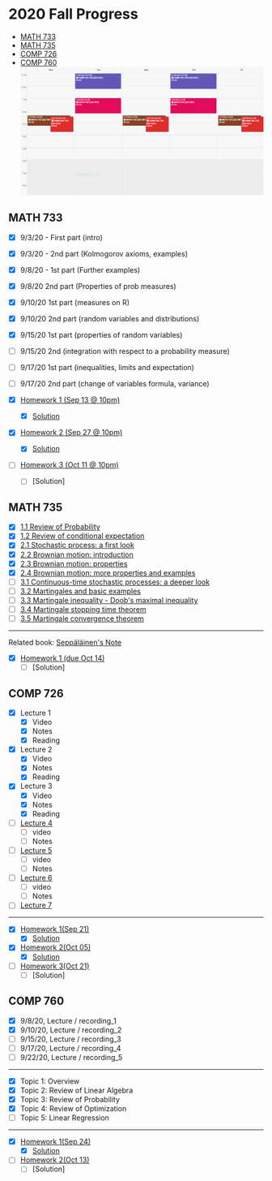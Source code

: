 # 2020 Fall Progress

- [MATH 733](#math-733)
- [MATH 735](#math-735)
- [COMP 726](#comp-726)
- [COMP 760](#comp-760)
![Schedule](Schedule.PNG)

## MATH 733

- [x] 9/3/20 - First part (intro)
- [x] 9/3/20 - 2nd part (Kolmogorov axioms, examples)
- [x] 9/8/20 - 1st part (Further examples)
- [x] 9/8/20 2nd part (Properties of prob measures)
- [x] 9/10/20 1st part (measures on R)
- [x] 9/10/20 2nd part (random variables and distributions)
- [x] 9/15/20 1st part (properties of random variables)
- [ ] 9/15/20 2nd (integration with respect to a probability measure)
- [ ] 9/17/20 1st part (inequalities, limits and expectation)
- [ ] 9/17/20 2nd part (change of variables formula, variance)

- [x] [Homework 1 (Sep 13 @ 10pm)](/MATH733/Homework1/hw_1.pdf)
  - [x] [Solution](/MATH733/Homework1/solution_1.pdf)
- [x] [Homework 2 (Sep 27 @ 10pm)](/MATH733/Homework2/hw_2.pdf)
  - [x] [Solution](/MATH733/Homework2/solution_2.pdf)
- [ ] [Homework 3 (Oct 11 @ 10pm)](/MATH733/Homework3/hw_3.pdf)
  - [ ] [Solution]

## MATH 735

- [x] [1.1 Review of Probability](/MATH735/1-01%20Review%20of%20Probability.pdf)
- [x] [1.2 Review of conditional expectation](/MATH735/1-01%20Review%20of%20conditional%20expectation.pdf)
- [x] [2.1 Stochastic process: a first look](/MATH735/2-01%20Stochastic%20Processes.pdf)
- [x] [2.2 Brownian motion: introduction](/MATH735/2-02%20Brownian%20motion.pdf)
- [x] [2.3 Brownian motion: properties](/MATH735/2-03%20Brownian%20motion%20-%20properties.pdf)
- [x] [2.4 Brownian motion: more properties and examples](/MATH735/2-04%20Brownian%20motion%20-%20more%20examples.pdf)
- [ ] [3.1 Continuous-time stochastic processes: a deeper look](MATH735/3-01%20A%20deeper%20look%20at%20continuous%20time%20stochastic%20processes.pdf)
- [ ] [3.2 Martingales and basic examples](MATH735/3-02%20Martingale%20theory%20and%20basic%20examples.pdf)
- [ ] [3.3 Martingale inequality - Doob's maximal inequality](MATH735/3-03%20Martingale%20inequality%20(Doob%20max%20inequality).pdf)
- [ ] [3.4 Martingale stopping time theorem](MATH735/3-04%20Martingale%20stopping%20time%20theorem.pdf)
- [ ] [3.5 Martingale convergence theorem](MATH735/3-05%20Martingale%20convergence%20theorem.pdf)

- - - -

Related book: [Seppäläinen's Note](/MATH735/Textbooks/Seppäläinen's%20Note.pdf)
- [x] [Homework 1 (due Oct 14)](/MATH735/Homework1)
  - [ ] [Solution]

## COMP 726

- [x] Lecture 1
  - [x] Video
  - [x] Notes
  - [x] Reading
- [x] Lecture 2
  - [x] Video
  - [x] Notes
  - [x] Reading
- [x] Lecture 3
  - [x] Video
  - [x] Notes
  - [x] Reading
- [ ] [Lecture 4](/COMP726/Handwritten%20notes/CS%20726%20Lecture%203%20&%204.pdf)
  - [ ] video
  - [ ] Notes
- [ ] [Lecture 5](/COMP726/Handwritten%20notes/CS%20726_%20Lecture%205.pdf)
  - [ ] video
  - [ ] Notes
- [ ] [Lecture 6](/COMP726/Handwritten%20notes/CS%20726_%20Lecture%205%20&%206.pdf)
  - [ ] video
  - [ ] Notes
- [ ] [Lecture 7](/COMP726/Handwritten%20notes/CS%20726%20Lecture%207.pdf)

- - - -

- [x] [Homework 1(Sep 21)](/COMP726/Homework1/CS_726_HW_1_Fall_2020.pdf)
  - [x] [Solution](/COMP726/Homework1/solution_1.pdf)
- [x] [Homework 2(Oct 05)](/COMP726/Homework2/CS_726_HW_2_Fall_2020.pdf)
  - [x] [Solution](/COMP726/Homework2/solution_2.pdf)
- [ ] [Homework 3(Oct 21)](/COMP726/Homework3/CS_726_HW_3_F20.pdf)
  - [ ] [Solution]

## COMP 760

- [x] 9/8/20, Lecture / recording_1
- [x] 9/10/20, Lecture / recording_2
- [ ] 9/15/20, Lecture / recording_3
- [ ] 9/17/20, Lecture / recording_4
- [ ] 9/22/20, Lecture / recording_5

- - - -

- [x] Topic 1: Overview
- [x] Topic 2: Review of Linear Algebra
- [x] Topic 3: Review of Probability
- [x] Topic 4: Review of Optimization
- [ ] Topic 5: Linear Regression

- - - -

- [x] [Homework 1(Sep 24)](/COMP760/Homework1/CS760_hw1_Review.pdf)
  - [x] [Solution](/COMP760/Homework1/solution_1.pdf)
- [ ] [Homework 2(Oct 13)](/COMP760/Homework2/CS760_hw2_LinReg.pdf)
  - [ ] [Solution]
